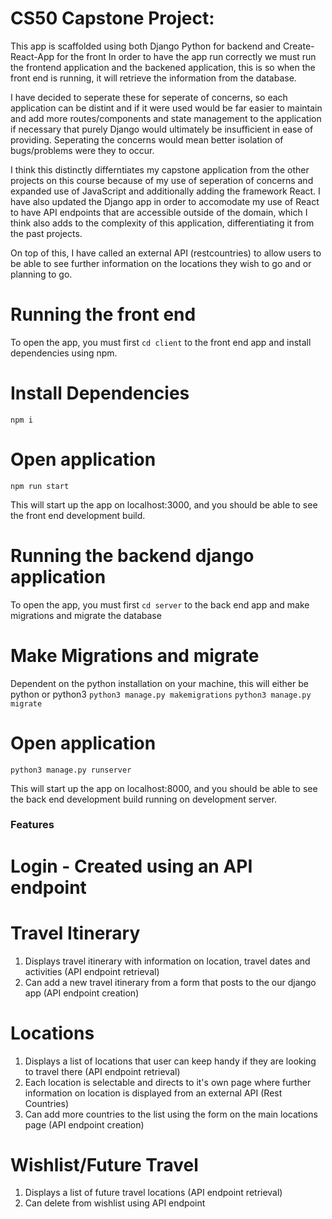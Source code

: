 # CS50 Capstone Project:

This app is scaffolded using both Django Python for backend and Create-React-App for the front 
In order to have the app run correctly we must run the frontend application and the backened application, this is so when the front end is running, it will retrieve the information from the database.

I have decided to seperate these for seperate of concerns, so each application can be distint and if it were used would be far easier to maintain and add more routes/components and state management to the application if necessary that purely Django would ultimately be insufficient in ease of providing.
Seperating the concerns would mean better isolation of bugs/problems were they to occur.

I think this distinctly differntiates my capstone application from the other projects on this course because of my use of seperation of concerns and expanded use of JavaScript and additionally adding the framework React. I have also updated the Django app in order to accomodate my use of React to have API endpoints that are accessible outside of the domain, which I think also adds to the complexity of this application, differentiating it from the past projects.

On top of this, I have called an external API (restcountries) to allow users to be able to see further information on the locations they wish to go and or planning to go.

# Running the front end
To open the app, you must first `cd client` to the front end app and install dependencies using npm.

# Install Dependencies
`npm i`

# Open application
`npm run start`

This will start up the app on localhost:3000, and you should be able to see the front end development build.

# Running the backend django application
To open the app, you must first `cd server` to the back end app and make migrations and migrate the database

# Make Migrations and migrate
Dependent on the python installation on your machine, this will either be python or python3
`python3 manage.py makemigrations`
`python3 manage.py migrate`

# Open application
`python3 manage.py runserver`

This will start up the app on localhost:8000, and you should be able to see the back end development build running on development server.

### Features
# Login - Created using an API endpoint
# Travel Itinerary
1. Displays travel itinerary with information on location, travel dates and activities (API endpoint retrieval)
2. Can add a new travel itinerary from a form that posts to the our django app (API endpoint creation)
# Locations
1. Displays a list of locations that user can keep handy if they are looking to travel there (API endpoint retrieval)
2. Each location is selectable and directs to it's own page where further information on location is displayed from an external API (Rest Countries) 
3. Can add more countries to the list using the form on the main locations page (API endpoint creation)
# Wishlist/Future Travel
1. Displays a list of future travel locations (API endpoint retrieval)
2. Can delete from wishlist using API endpoint